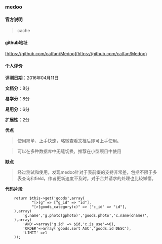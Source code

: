 ### medoo
#### 官方说明
> cache

#### github地址
[https://github.com/catfan/Medoo](https://github.com/catfan/Medoo)

#### 个人评价

**评测日期**：2016年04月11日

**文档分**：8分

**易学分**：8分

**易用分**：6分

**扩展性**：2分

**优点**

> 使用简单，上手快速，略微查看文档后即可上手使用。

> 可以在多种数据库中无缝切换，推荐在小型项目中使用

**缺点**
> 经过测试和使用，发现medoo针对于表前缀的支持非常差，包括不限于多表查询和field，作者更新速度不及时，对于合并请求的处理也比较懒惰。

**代码片段**

		return $this->get('goods',array(
				"[>]g" => ["g_id" => "id"],
				"[>]goods_category(c)" => ["c_id" => "id"],
		),array(
			'g.name','g.photo(gphoto)','goods.photo','c.name(cname)',
		),array(
			'AND'=>array('g.id' => $id,'c.is_use'=>0),
		    'ORDER'=>array('goods.sort ASC','goods.id DESC'),
			'LIMIT' =>1
		));
